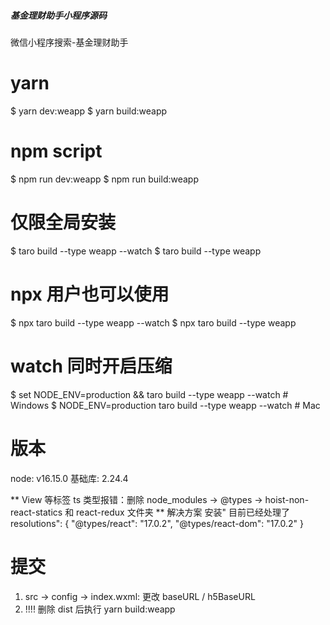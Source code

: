 ##### 基金理财助手小程序源码
微信小程序搜索-基金理财助手


# yarn

$ yarn dev:weapp
$ yarn build:weapp

# npm script

$ npm run dev:weapp
$ npm run build:weapp

# 仅限全局安装

$ taro build --type weapp --watch
$ taro build --type weapp

# npx 用户也可以使用

$ npx taro build --type weapp --watch
$ npx taro build --type weapp

# watch 同时开启压缩

$ set NODE_ENV=production && taro build --type weapp --watch # Windows
$ NODE_ENV=production taro build --type weapp --watch # Mac

# 版本

node: v16.15.0
基础库: 2.24.4

** View 等标签 ts 类型报错：删除 node_modules -> @types -> hoist-non-react-statics 和 react-redux 文件夹 **
解决方案 安装" 目前已经处理了
resolutions": {
"@types/react": "17.0.2",
"@types/react-dom": "17.0.2"
}

# 提交

1. src -> config -> index.wxml: 更改 baseURL / h5BaseURL
2. !!!! 删除 dist 后执行 yarn build:weapp

